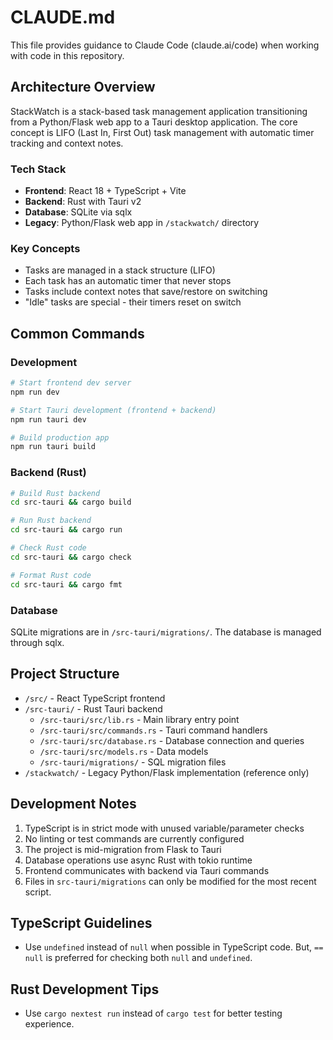 # CLAUDE.md

This file provides guidance to Claude Code (claude.ai/code) when working with code in this repository.

## Architecture Overview

StackWatch is a stack-based task management application transitioning from a Python/Flask web app to a Tauri desktop application. The core concept is LIFO (Last In, First Out) task management with automatic timer tracking and context notes.

### Tech Stack
- **Frontend**: React 18 + TypeScript + Vite
- **Backend**: Rust with Tauri v2
- **Database**: SQLite via sqlx
- **Legacy**: Python/Flask web app in `/stackwatch/` directory

### Key Concepts
- Tasks are managed in a stack structure (LIFO)
- Each task has an automatic timer that never stops
- Tasks include context notes that save/restore on switching
- "Idle" tasks are special - their timers reset on switch

## Common Commands

### Development
```bash
# Start frontend dev server
npm run dev

# Start Tauri development (frontend + backend)
npm run tauri dev

# Build production app
npm run tauri build
```

### Backend (Rust)
```bash
# Build Rust backend
cd src-tauri && cargo build

# Run Rust backend
cd src-tauri && cargo run

# Check Rust code
cd src-tauri && cargo check

# Format Rust code
cd src-tauri && cargo fmt
```

### Database
SQLite migrations are in `/src-tauri/migrations/`. The database is managed through sqlx.

## Project Structure

- `/src/` - React TypeScript frontend
- `/src-tauri/` - Rust Tauri backend
  - `/src-tauri/src/lib.rs` - Main library entry point
  - `/src-tauri/src/commands.rs` - Tauri command handlers
  - `/src-tauri/src/database.rs` - Database connection and queries
  - `/src-tauri/src/models.rs` - Data models
  - `/src-tauri/migrations/` - SQL migration files
- `/stackwatch/` - Legacy Python/Flask implementation (reference only)

## Development Notes

1. TypeScript is in strict mode with unused variable/parameter checks
2. No linting or test commands are currently configured
3. The project is mid-migration from Flask to Tauri
4. Database operations use async Rust with tokio runtime
5. Frontend communicates with backend via Tauri commands
6. Files in `src-tauri/migrations` can only be modified for the most recent script.

## TypeScript Guidelines
- Use `undefined` instead of `null` when possible in TypeScript code. But, `== null` is preferred for checking both `null` and `undefined`.

## Rust Development Tips
- Use `cargo nextest run` instead of `cargo test` for better testing experience.
